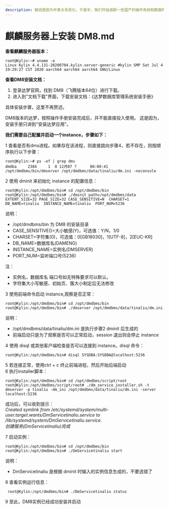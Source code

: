 ```yaml
---
description: 据说是因为中美关系恶化，于是乎，我们开始适配一些国产的操作系统和数据库~
---
```


# 麒麟服务器上安装 DM8.md

**查看麒麟服务器版本：**

```text
root@Kylin:~# uname -a
Linux Kylin 4.4.131-20200704.kylin.server-generic #kylin SMP Sat Jul 4 19:29:27 CST 2020 aarch64 aarch64 aarch64 GNU/Linux
```

**查看DM8安装文档：**

1. 登录达梦官网，找到 DM8（飞腾版本64位）进行下载。
2. 进入到"文档下载"界面，下载安装文档：《达梦数据库管理系统安装手册》

具体安装步骤，这里不再赘述。

  
 DM8版本的达梦，按照操作手册安装完成后，并不能直接投入使用。 这是因为，安装手册只讲到"安装达梦应用"。   
  


**我们需要自己配置并启动一个instance，步骤如下：**

1 查看是否有dms进程。如果存在该进程，则直接跳向步骤4，若不存在，则按顺序执行以下步骤：

```text
root@Kylin:~# ps -ef | grep dms
dmdba     2384     1  0 12月07 ?      00:00:41 /opt/dmdbms/bin/dmserver /opt/dmdbms/data/tinaliu/dm.ini -noconsole
```

2 使用 dminit 来初始化 instance 的配置信息：

```text
root@Kylin:/opt/dmdbms/bin# cd /opt/dmdbms/bin
root@Kylin:/opt/dmdbms/bin# ./dminit path=/opt/dmdbms/data EXTENT_SIZE=32 PAGE_SIZE=32 CASE_SENSITIVE=N  CHARSET=1  DB_NAME=tinaliu  INSTANCE_NAME=tinaliu  PORT_NUM=5236
```

说明：

* /opt/dmdbms/bin 为 DM8 的安装目录
* CASE\_SENSITIVE\(\)=大小敏感\(Y\)，可选值：Y/N，1/0 
* CHARSET=字符集\(0\)，可选值：0\[GB18030\]，1\[UTF-8\]，2\[EUC-KR\] 
* DB\_NAME=数据库名\(DAMENG\) 
* INSTANCE\_NAME=实例名\(DMSERVER\) 
* PORT\_NUM=监听端口号\(5236\)

注：

* 实例名，数据库名 端口号如无特殊要求可以默认。
* 字符集大小写敏感、初始页、簇大小制定后无法修改

3 使用前端命令启动 instance,观察是否正常：

```text
root@Kylin:/opt/dmdbms/bin# cd /opt/dmdbms/bin
root@Kylin:/opt/dmdbms/bin# ./dmserver /opt/dmdbms/data/tinaliu/dm.ini
```

说明：

* /opt/dmdbms/data/tinaliu/dm.ini 是执行步骤2 dminit 后生成的
* 前端启动只是为了观察是否可以正常启动，session 退出则会停止 instance

4 使用 disql 或其他客户端检查是否可以连接到 instance。disql 命令：

```text
root@Kylin:/opt/dmdbms/bin# disql SYSDBA:SYSDBA@localhost:5236
```

5 若连接正常，使用ctrl + c 终止前端进程，然后开始后端启动  
 6 执行installer脚本：

```text
root@Kylin:/opt/dmdbms/bin# cd /opt/dmdbms/script/root
root@Kylin:/opt/dmdbms/script/root# ./dm_service_installer.sh -t dmserver -p tinaliu -dm_ini /opt/dmdbms/data/tinaliu/dm.ini -server localhost:5236
```

成功后，可以收到提示：  
 _Created symlink from /etc/systemd/system/multi-user.target.wants/DmServicetinaliu.service to /lib/systemd/system/DmServicetinaliu.service._  
 _创建服务\(DmServicetinaliu\)完成_

7 启动实例：

```text
root@Kylin:/opt/dmdbms/bin# cd /opt/dmdbms/bin
root@Kylin:/opt/dmdbms/bin# ./DmServicetinaliu start
```

说明：

* DmServicetinaliu 是根据 dminit 时输入的实例信息生成的，不要选错了

8 查看实例运行信息：

```text
 root@Kylin:/opt/dmdbms/bin# ./DmServicetinaliu status
```

9 至此，DM8实例已经成功安装并启动

